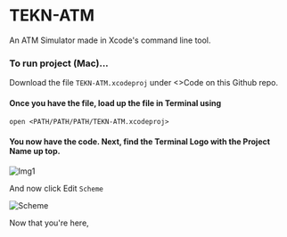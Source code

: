 # TEKN-ATM
 An ATM Simulator made in Xcode's command line tool.

### To run project (Mac)...
  Download the file `TEKN-ATM.xcodeproj` under <>Code on this Github repo.

#### Once you have the file, load up the file in Terminal using 

`open <PATH/PATH/PATH/TEKN-ATM.xcodeproj>`

#### You now have the code. Next, find the  Terminal Logo with the Project Name up top.

![Img1](https://images2.imgbox.com/3c/51/2TbtleFe_o.png)

And now click Edit `Scheme`

![Scheme](https://images2.imgbox.com/4a/b7/dUKT8T8Y_o.png)

Now that you're  here,


